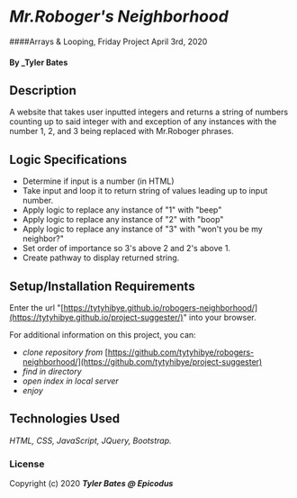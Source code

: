 ﻿# _Mr.Roboger's Neighborhood_

####Arrays & Looping, Friday Project April 3rd, 2020

#### By _Tyler Bates 

## Description

A website that takes user inputted integers and returns a string of numbers counting up to said integer with and exception of any instances with the number 1, 2, and 3 being replaced with Mr.Roboger phrases.

## Logic Specifications
* Determine if input is a number (in HTML)
* Take input and loop it to return string of values leading up to input number.
* Apply logic to replace any instance of "1" with "beep"
* Apply logic to replace any instance of "2" with "boop"
* Apply logic to replace any instance of "3" with "won't you be my neighbor?"
* Set order of importance so 3's above 2 and 2's above 1.
* Create pathway to display returned string.

## Setup/Installation Requirements

Enter the url "[https://tytyhibye.github.io/robogers-neighborhood/](https://tytyhibye.github.io/project-suggester/)" into your browser.

For additional information on this project, you can:
* _clone repository from_ [https://github.com/tytyhibye/robogers-neighborhood/](https://github.com/tytyhibye/project-suggester)
* _find in directory_
* _open index in local server_
* _enjoy_


## Technologies Used

_HTML, CSS, JavaScript, JQuery, Bootstrap._

### License


Copyright (c) 2020 **_Tyler Bates @ Epicodus_**
```

